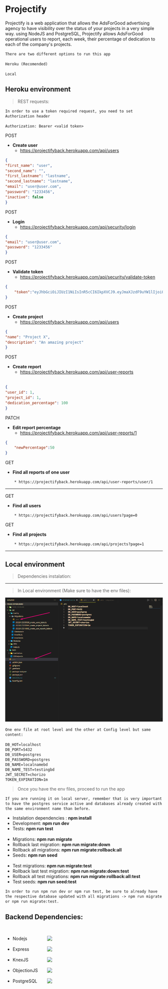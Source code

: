 # Projectify
Projectify is a web application that allows the AdsForGood advertising agency to have visibility over
the status of your projects in a very simple way. using NodeJS and PostgreSQL, Projectify
allows AdsForGood operational users to report, each week, their percentage of dedication to each of the company's projects.

```
There are two different options to run this app

Heroku (Recomended)

Local
```
## Heroku environment
> REST requests:

```
In order to use a token required request, you need to set Authorization header

Authorization: Bearer <valid token>
```
POST
* **Create user**
    * https://projectifyback.herokuapp.com/api/users

``` JSON
{
"first_name": "user",
"second_name": "",
"first_lastname": "lastname",
"second_lastname": "lastname",
"email": "user@user.com",
"password": "1233456",
"inactive": false
}
```

POST
* **Login**
    * https://projectifyback.herokuapp.com/api/security/login
``` JSON
{
"email": "user@user.com",
"password": "1233456"
}
```


POST
* **Validate token**
    * https://projectifyback.herokuapp.com/api/security/validate-token
```JSON
{
    "token":"eyJhbGciOiJIUzI1NiIsInR5cCI6IkpXVCJ9.eyJmaXJzdF9uYW1lIjoiQW5kcmVzIiwiZmlyc3RfbGFzdG5hbWUiOiJDb3JyZWRvciIsImVtYWlsIjoienp6QGUuY29tIiwiaW5hY3RpdmUiOmZhbHNlLCJpYXQiOjE2NDI5OTA0NDcsImV4cCI6MTY0Mjk5MDQ2Mn0.Rw4vYw_lGmReIj4IN6x7noIGEF-FRX7tMi3Nbu0jNv8"
}
```
POST
* **Create project**
    * https://projectifyback.herokuapp.com/api/users
```JSON
{
"name": "Project X",
"description": "An amazing project"
}
```
POST
* **Create report**
    * https://projectifyback.herokuapp.com/api/user-reports
```JSON

{
"user_id": 1,
"project_id": 1,
"dedication_percentage": 100
}
```

PATCH
* **Edit report percentage**
    * https://projectifyback.herokuapp.com/api/user-reports/1
```JSON
{
    "newPercentage":50
}
```

GET
* **Find all reports of one user**
```
    * https://projectifyback.herokuapp.com/api/user-reports/user/1

```
---

GET
* **Find all users**
```
    * https://projectifyback.herokuapp.com/api/users?page=0

```

GET
* **Find all projects**
```
    * https://projectifyback.herokuapp.com/api/projects?page=1

```
---


## Local environment

> Dependencies instalation:
---
> In Local environment (Make sure to have the env files):

!["Referemce"](./screenshots/envreference.png)
```
One env file at root level and the other at Config level but same
content:

DB_HOT=localhost
DB_PORT=5432
DB_USER=postgres
DB_PASSWORD=postgres
DB_NAME=localnamebd
DB_NAME_TEST=testingbd
JWT_SECRET=chorizo
TOKEN_EXPIRATION=1m
```
> Once you have the env files, proceed to run the app
```
If you are running it on local server, remember that is very important to have the postgres service active and databases already created with the same environment name than before.
```
<ul>
<li>Instalation dependencies : <strong>npm install</strong></li>
<li>Development: <strong>npm run dev</strong></li>
<li>Tests: <strong>npm run test</strong></li>
<br>
<li>Migrations: <strong>npm run migrate</strong></li>
<li>Rollback last migration: <strong>npm run migrate:down</strong></li>
<li>Rollback all migrations: <strong>npm run migrate:rollback:all</strong></li>
<li>Seeds: <strong>npm run seed</strong></li>
<br>
<li>Test migrations: <strong>npm run migrate:test</strong></li>
<li>Rollback last test migration: <strong>npm run migrate:down:test</strong></li>
<li>Rollback all test migrations: <strong>npm run migrate:rollback:all:test</strong></li>
<li>Test seeds: <strong>npm run seed:test</strong></li>
</ul>

```
In order to run npm run dev or npm run test, be sure to already have the respective database updated with all migrations -> npm run migrate or npm run migrate:test.
```
## Backend Dependencies:
<br>
<ul>
<li><div style="display:flex; justify-content:space-between; width:150px;">Nodejs <img width="40px" src="https://cdn.pixabay.com/photo/2015/04/23/17/41/node-js-736399_960_720.png"></img></div></li>
<br>
<li><div style="display:flex; justify-content:space-between; width:150px;">Express <img width="40px" src="https://expressjs.com/images/express-facebook-share.png"></img></div></li>
<br>
<li><div style="display:flex; justify-content:space-between; width:150px;">KnexJS <img width="40px" src="https://miro.medium.com/max/1035/1*k0QFBnA2btydUOh7Lwc4wQ.png"></img></div></li>
<br>
<li><div style="display:flex; justify-content:space-between; width:150px;">ObjectionJS <img width="40px" src="https://res.cloudinary.com/practicaldev/image/fetch/s--HYqE1Jzx--/c_limit%2Cf_auto%2Cfl_progressive%2Cq_auto%2Cw_880/https://miro.medium.com/max/832/1%2AxoIcN0IG7F9EV4IJIxb4ag.png"></img></div></li>
<br>
<li><div style="display:flex; justify-content:space-between; width:150px;">PostgreSQL <img width="40px" src="https://download.logo.wine/logo/PostgreSQL/PostgreSQL-Logo.wine.png"></img></div></li>
</ul>
